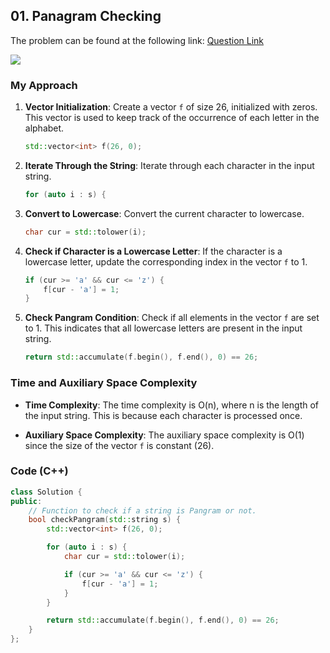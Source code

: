 ## 01. Panagram Checking

The problem can be found at the following link: [Question Link](https://www.geeksforgeeks.org/problems/pangram-checking-1587115620/1)

![](https://badgen.net/badge/Level/Easy/green)

### My Approach

1. **Vector Initialization**: Create a vector `f` of size 26, initialized with zeros. This vector is used to keep track of the occurrence of each letter in the alphabet.

    ```cpp
    std::vector<int> f(26, 0);
    ```

2. **Iterate Through the String**: Iterate through each character in the input string.

    ```cpp
    for (auto i : s) {
    ```

3. **Convert to Lowercase**: Convert the current character to lowercase.

    ```cpp
    char cur = std::tolower(i);
    ```

4. **Check if Character is a Lowercase Letter**: If the character is a lowercase letter, update the corresponding index in the vector `f` to 1.

    ```cpp
    if (cur >= 'a' && cur <= 'z') {
        f[cur - 'a'] = 1;
    }
    ```

5. **Check Pangram Condition**: Check if all elements in the vector `f` are set to 1. This indicates that all lowercase letters are present in the input string.

    ```cpp
    return std::accumulate(f.begin(), f.end(), 0) == 26;
    ```

### Time and Auxiliary Space Complexity

- **Time Complexity**: The time complexity is O(n), where n is the length of the input string. This is because each character is processed once.
  
- **Auxiliary Space Complexity**: The auxiliary space complexity is O(1) since the size of the vector `f` is constant (26).


### Code (C++)

```cpp
class Solution {
public:
    // Function to check if a string is Pangram or not.
    bool checkPangram(std::string s) {
        std::vector<int> f(26, 0);

        for (auto i : s) {
            char cur = std::tolower(i);

            if (cur >= 'a' && cur <= 'z') {
                f[cur - 'a'] = 1;
            }
        }

        return std::accumulate(f.begin(), f.end(), 0) == 26;
    }
};
```
